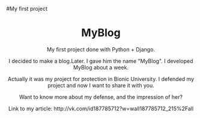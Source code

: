 #My first project
<center><h1>MyBlog </h1><center>
<p>My first project done with Python + Django.</p>
I decided to make a blog.Later. I gave him the name "MyBlog". I developed MyBlog about a week.
<p>Actually it was my project for protection in Bionic University. I defended my project and now I want to share it with you.</p>
<p>Want to know more about my defense, and the impression of her?</p>
<p>Link to my article: http://vk.com/id187785712?w=wall187785712_215%2Fall</p>

